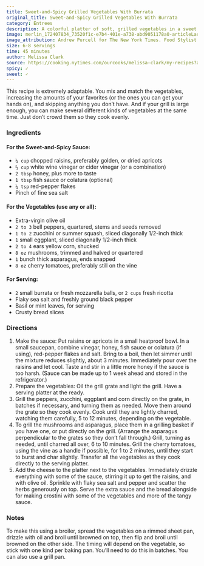 ```yaml
---
title: Sweet-and-Spicy Grilled Vegetables With Burrata
original_title: Sweet-and-Spicy Grilled Vegetables With Burrata
category: Entrees
description: A colorful platter of soft, grilled vegetables in a sweet and spicy sauce can be the centerpiece of a light summery meal; just add some creamy cheese for richness and crusty bread to round things out.
image: merlin_172407834_73520f1c-e7b4-401e-a738-abd9051178a0-articleLarge.jpg
image_attribution: Andrew Purcell for The New York Times. Food Stylist: Carrie Purcell.
size: 6-8 servings
time: 45 minutes
author: Melissa Clark
source: https://cooking.nytimes.com/ourcooks/melissa-clark/my-recipes?action=click&module=byline&region=recipe%20page
spicy: ✓
sweet: ✓
---
```


This recipe is extremely adaptable. You mix and match the vegetables, increasing the amounts of your favorites (or the ones you can get your hands on), and skipping anything you don’t have. And if your grill is large enough, you can make several different kinds of vegetables at the same time. Just don’t crowd them so they cook evenly.

### Ingredients

#### For the Sweet-and-Spicy Sauce:

* `¼ cup` chopped raisins, preferably golden, or dried apricots 
* `⅔ cup` white wine vinegar or cider vinegar (or a combination) 
* `2 tbsp` honey, plus more to taste 
* `1 tbsp` fish sauce or colatura (optional) 
* `¼ tsp` red-pepper flakes 
* Pinch of fine sea salt 

#### For the Vegetables (use any or all):

* Extra-virgin olive oil 
* `2 to 3` bell peppers, quartered, stems and seeds removed 
* `1 to 2` zucchini or summer squash, sliced diagonally 1/2-inch thick 
* `1` small eggplant, sliced diagonally 1/2-inch thick 
* `2 to 4` ears yellow corn, shucked 
* `8 oz` mushrooms, trimmed and halved or quartered 
* `1` bunch thick asparagus, ends snapped 
* `8 oz` cherry tomatoes, preferably still on the vine 

#### For Serving:

* `2` small burrata or fresh mozzarella balls, or `2 cups` fresh ricotta 
* Flaky sea salt and freshly ground black pepper 
* Basil or mint leaves, for serving 
* Crusty bread slices 

### Directions

1. Make the sauce: Put raisins or apricots in a small heatproof bowl. In a small saucepan, combine vinegar, honey, fish sauce or colatura (if using), red-pepper flakes and salt. Bring to a boil, then let simmer until the mixture reduces slightly, about 3 minutes. Immediately pour over the raisins and let cool. Taste and stir in a little more honey if the sauce is too harsh. (Sauce can be made up to 1 week ahead and stored in the refrigerator.)
2. Prepare the vegetables: Oil the grill grate and light the grill. Have a serving platter at the ready.
3. Grill the peppers, zucchini, eggplant and corn directly on the grate, in batches if necessary, and turning them as needed. Move them around the grate so they cook evenly. Cook until they are lightly charred, watching them carefully, 5 to 12 minutes, depending on the vegetable.
4. To grill the mushrooms and asparagus, place them in a grilling basket if you have one, or put directly on the grill. (Arrange the asparagus perpendicular to the grates so they don’t fall through.) Grill, turning as needed, until charred all over, 6 to 10 minutes. Grill the cherry tomatoes, using the vine as a handle if possible, for 1 to 2 minutes, until they start to burst and char slightly. Transfer all the vegetables as they cook directly to the serving platter.
5. Add the cheese to the platter next to the vegetables. Immediately drizzle everything with some of the sauce, stirring it up to get the raisins, and with olive oil. Sprinkle with flaky sea salt and pepper and scatter the herbs generously on top. Serve the extra sauce and the bread alongside for making crostini with some of the vegetables and more of the tangy sauce.

### Notes

To make this using a broiler, spread the vegetables on a rimmed sheet pan, drizzle with oil and broil until browned on top, then flip and broil until browned on the other side. The timing will depend on the vegetable, so stick with one kind per baking pan. You’ll need to do this in batches. You can also use a grill pan.